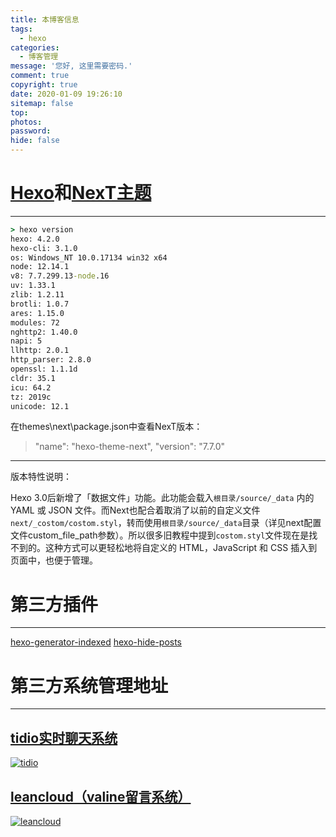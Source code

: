 ```yaml
---
title: 本博客信息
tags:
  - hexo
categories:
  - 博客管理
message: '您好, 这里需要密码.'
comment: true
copyright: true
date: 2020-01-09 19:26:10
sitemap: false
top:
photos:
password:
hide: false
---
```


# [Hexo](https://hexo.io)和[NexT主题](https://github.com/theme-next/hexo-theme-next)

<!--more-->

---

```cmd
> hexo version
hexo: 4.2.0
hexo-cli: 3.1.0
os: Windows_NT 10.0.17134 win32 x64
node: 12.14.1
v8: 7.7.299.13-node.16
uv: 1.33.1
zlib: 1.2.11
brotli: 1.0.7
ares: 1.15.0
modules: 72
nghttp2: 1.40.0
napi: 5
llhttp: 2.0.1
http_parser: 2.8.0
openssl: 1.1.1d
cldr: 35.1
icu: 64.2
tz: 2019c
unicode: 12.1
```

在themes\next\package.json中查看NexT版本：

>"name": "hexo-theme-next", "version": "7.7.0"

---

版本特性说明：

Hexo 3.0后新增了「数据文件」功能。此功能会载入`根目录/source/_data` 内的 YAML 或 JSON 文件。而Next也配合着取消了以前的自定义文件`next/_costom/costom.styl`，转而使用`根目录/source/_data`目录（详见next配置文件custom_file_path参数）。所以很多旧教程中提到`costom.styl`文件现在是找不到的。这种方式可以更轻松地将自定义的 HTML，JavaScript 和 CSS 插入到页面中，也便于管理。

# 第三方插件

---

[hexo-generator-indexed](https://github.com/stevenjoezhang/hexo-generator-indexed)
[hexo-hide-posts](https://github.com/printempw/hexo-hide-posts)

# 第三方系统管理地址

---

## [tidio实时聊天系统](https://www.tidio.com/panel/)

[![tidio](https://www.tidio.com/wp-content/themes/tidio-wptheme-1.16-1/assets/favicons/favicon.ico)](https://www.tidio.com/panel/) 

## [leancloud（valine留言系统）](https://leancloud.cn/dashboard/)

[![leancloud](https://www.leancloud.cn/favicon.ico)](https://leancloud.cn/dashboard/)
